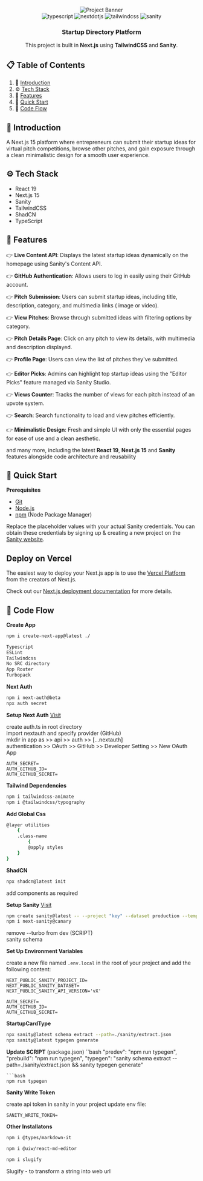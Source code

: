 <div align="center">
  <br />
    <img src="https://github.com/user-attachments/assets/471e2baa-8781-43b8-aaed-62e313d03e99" alt="Project Banner">
  <br />

  <div>
    <img src="https://img.shields.io/badge/-Typescript-black?style=for-the-badge&logoColor=white&logo=react&color=3178C6" alt="typescript" />
    <img src="https://img.shields.io/badge/-Next_JS-black?style=for-the-badge&logoColor=white&logo=nextdotjs&color=000000" alt="nextdotjs" />
    <img src="https://img.shields.io/badge/-Tailwind_CSS-black?style=for-the-badge&logoColor=white&logo=tailwindcss&color=06B6D4" alt="tailwindcss" />
    <img src="https://img.shields.io/badge/-Sanity-black?style=for-the-badge&logoColor=white&logo=sanity&color=F03E2F" alt="sanity" />

  </div>

<h3 align="center">Startup Directory Platform</h3>

   <div align="center">
     This project is built in <b>Next.js</b> using <b>TailwindCSS</b> and <b>Sanity</b>.
    </div>
</div>

## 📋 <a name="table">Table of Contents</a>

1. 🤖 [Introduction](#introduction)
2. ⚙️ [Tech Stack](#tech-stack)
3. 🔋 [Features](#features)
4. 🤸 [Quick Start](#quick-start)
5. 🚀 [Code Flow](#code-flow)

## <a name="introduction">🤖 Introduction</a>

A Next.js 15 platform where entrepreneurs can submit their startup ideas for virtual pitch competitions, browse other
pitches, and gain exposure through a clean minimalistic design for a smooth user experience.

## <a name="tech-stack">⚙️ Tech Stack</a>

- React 19
- Next.js 15
- Sanity
- TailwindCSS
- ShadCN
- TypeScript

## <a name="features">🔋 Features</a>

👉 **Live Content API**: Displays the latest startup ideas dynamically on the homepage using Sanity's Content API.

👉 **GitHub Authentication**: Allows users to log in easily using their GitHub account.

👉 **Pitch Submission**: Users can submit startup ideas, including title, description, category, and multimedia links (
image or video).

👉 **View Pitches**: Browse through submitted ideas with filtering options by category.

👉 **Pitch Details Page**: Click on any pitch to view its details, with multimedia and description displayed.

👉 **Profile Page**: Users can view the list of pitches they've submitted.

👉 **Editor Picks**: Admins can highlight top startup ideas using the "Editor Picks" feature managed via Sanity Studio.

👉 **Views Counter**: Tracks the number of views for each pitch instead of an upvote system.

👉 **Search**: Search functionality to load and view pitches efficiently.

👉 **Minimalistic Design**: Fresh and simple UI with only the essential pages for ease of use and a clean aesthetic.

and many more, including the latest **React 19**, **Next.js 15** and **Sanity** features alongside code architecture and
reusability

## <a name="quick-start">🤸 Quick Start</a>

**Prerequisites**

- [Git](https://git-scm.com/)
- [Node.js](https://nodejs.org/en)
- [npm](https://www.npmjs.com/) (Node Package Manager)



Replace the placeholder values with your actual Sanity credentials. You can obtain these credentials by signing up &
creating a new project on the [Sanity website](https://www.sanity.io/).


## Deploy on Vercel

The easiest way to deploy your Next.js app is to use the [Vercel Platform](https://vercel.com/new?utm_medium=default-template&filter=next.js&utm_source=create-next-app&utm_campaign=create-next-app-readme) from the creators of Next.js.

Check out our [Next.js deployment documentation](https://nextjs.org/docs/app/building-your-application/deploying) for more details.


## <a name="code-flow">🚀 Code Flow</a>

**Create App**
```bash
npm i create-next-app@latest ./
```
```bash
Typescript
ESLint
Tailwindcss
No SRC directory
App Router
Turbopack
```

**Next Auth**
```bash
npm i next-auth@beta
npx auth secret
```

**Setup Next Auth** [Visit](https://authjs.dev/getting-started/installation)

create auth.ts in root directory <br />
import nextauth and specify provider (GitHub) <br />
mkdir in app as >> api >> auth >> [...nextauth] <br />
authentication >> OAuth >> GitHub >> Developer Setting >> New OAuth App
```env
AUTH_SECRET= 
AUTH_GITHUB_ID=
AUTH_GITHUB_SECRET=
```

**Tailwind Dependencies**
```bash
npm i tailwindcss-animate
npm i @tailwindcss/typography
```

**Add Global Css**
```bash
@layer utilities 
    {
    .class-name 
        {
        @apply styles
    }
}
```

**ShadCN**
```bash
npx shadcn@latest init
```
add components as required

**Setup Sanity** [Visit](https://www.sanity.io/)
```bash
npm create sanity@latest -- --project "key" --dataset production --template clean
npm i next-sanity@canary
```
remove --turbo from dev (SCRIPT) <br />
sanity schema

**Set Up Environment Variables**

create a new file named `.env.local` in the root of your project and add the following content:

```env
NEXT_PUBLIC_SANITY_PROJECT_ID=
NEXT_PUBLIC_SANITY_DATASET=
NEXT_PUBLIC_SANITY_API_VERSION='vX'

AUTH_SECRET= 
AUTH_GITHUB_ID=
AUTH_GITHUB_SECRET=
```

**StartupCardType**
```bash
npx sanity@latest schema extract --path=./sanity/extract.json
npx sanity@latest typegen generate
```

**Update SCRIPT** (package.json)
``bash
"predev": "npm run typegen", 
"prebuild": "npm run typegen",
"typegen": "sanity schema extract --path=./sanity/extract.json && sanity typegen generate"
```
```bash
npm run typegen
```

**Sanity Write Token**

create api token in sanity in your project
update env file:
```env
SANITY_WRITE_TOKEN=
```

**Other Installatons**

```bash
npm i @types/markdown-it

npm i @uiw/react-md-editor

npm i slugify
```

Slugify - to transform a string into web url